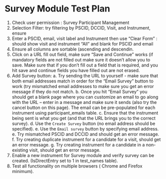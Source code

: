 # Survey Module Test Plan

1. Check user permission : Survey Participant Management
2. Selection Filter:  try filtering by PSCID, DCCID, Visit, and Instrument, ensure
3. Enter a PSCID, email, visit label and Instrument then use “Clear Form” : should show visit and instrument “All” and blank for PSCID and email
4. Ensure all columns are sortable (ascending and descendin.
5. Click on a URL fill out field, make sure “Save and Continue” works (if mandatory fields are not filled out make sure it doesn’t allow you to save.
   Make sure that if you don’t fill out a field that is required, and you hit save and continue fields you have filled out are not erased.
6. Add Survey button:
   a. Try sending the URL to yourself -  make sure that both email addresses match in order for the “Email Survey” button to work
      (try mismatched email addresses to make sure you get an error message if they do not match.
   b. Once you hit “Email Survey” you should get a blank page where you can customize an email to go along with the URL – enter in a message and make
      sure it sends (also try the cancel button on this page). The email can be pre-populated for each instrument using participant_emails table.
   c. Ensure that the instrument being sent is what you get (and that the URL brings you to the correct survey).
   d. Use the `Create Survey` button (no email address should be specified).
   e. Use the `Email survey` button by specifying email address.
   e. Try mismatched PSCID and DCCID and should get an error message.
   f. Try creating duplicate instrument for a candidate for a visit, should get an error message.
   g. Try creating instrument for a candidate in a non-existing visit, should get an error message.
7. Enable a new instrument for Survey module and verify survey can be created. (IsDirectEntry set to 1 in test_names table).
8. Test all functionality on multiple browsers ( Chrome and Firefox minimum).
